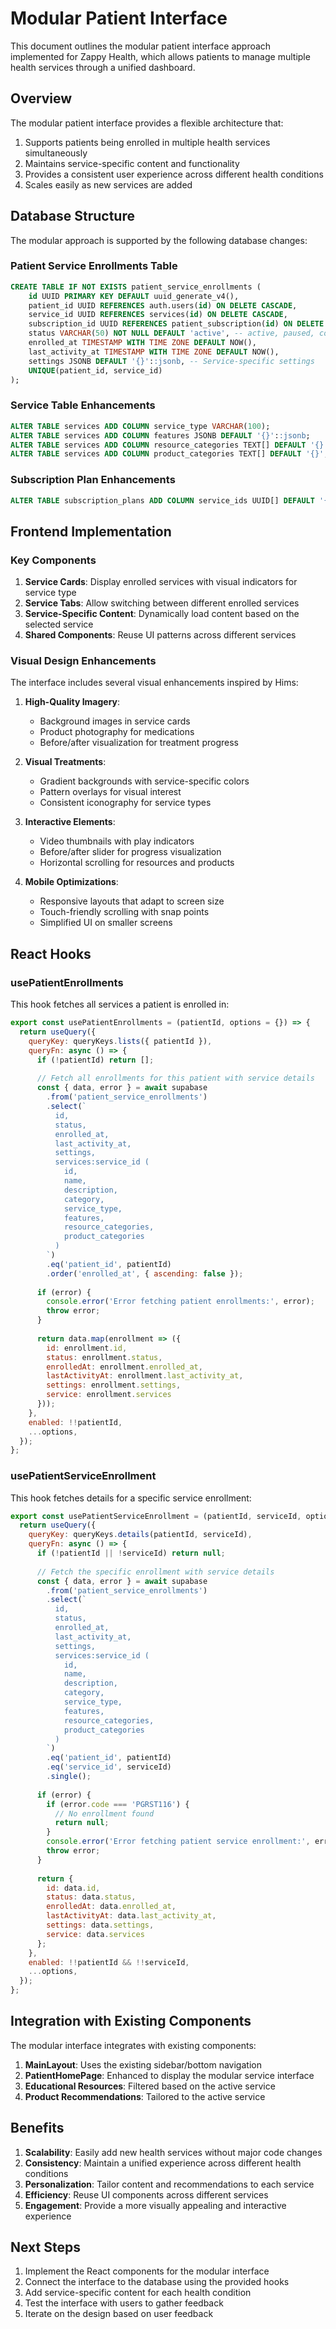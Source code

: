 # Modular Patient Interface

This document outlines the modular patient interface approach implemented for Zappy Health, which allows patients to manage multiple health services through a unified dashboard.

## Overview

The modular patient interface provides a flexible architecture that:

1. Supports patients being enrolled in multiple health services simultaneously
2. Maintains service-specific content and functionality
3. Provides a consistent user experience across different health conditions
4. Scales easily as new services are added

## Database Structure

The modular approach is supported by the following database changes:

### Patient Service Enrollments Table

```sql
CREATE TABLE IF NOT EXISTS patient_service_enrollments (
    id UUID PRIMARY KEY DEFAULT uuid_generate_v4(),
    patient_id UUID REFERENCES auth.users(id) ON DELETE CASCADE,
    service_id UUID REFERENCES services(id) ON DELETE CASCADE,
    subscription_id UUID REFERENCES patient_subscription(id) ON DELETE SET NULL,
    status VARCHAR(50) NOT NULL DEFAULT 'active', -- active, paused, completed
    enrolled_at TIMESTAMP WITH TIME ZONE DEFAULT NOW(),
    last_activity_at TIMESTAMP WITH TIME ZONE DEFAULT NOW(),
    settings JSONB DEFAULT '{}'::jsonb, -- Service-specific settings
    UNIQUE(patient_id, service_id)
);
```

### Service Table Enhancements

```sql
ALTER TABLE services ADD COLUMN service_type VARCHAR(100);
ALTER TABLE services ADD COLUMN features JSONB DEFAULT '{}'::jsonb;
ALTER TABLE services ADD COLUMN resource_categories TEXT[] DEFAULT '{}';
ALTER TABLE services ADD COLUMN product_categories TEXT[] DEFAULT '{}';
```

### Subscription Plan Enhancements

```sql
ALTER TABLE subscription_plans ADD COLUMN service_ids UUID[] DEFAULT '{}';
```

## Frontend Implementation

### Key Components

1. **Service Cards**: Display enrolled services with visual indicators for service type
2. **Service Tabs**: Allow switching between different enrolled services
3. **Service-Specific Content**: Dynamically load content based on the selected service
4. **Shared Components**: Reuse UI patterns across different services

### Visual Design Enhancements

The interface includes several visual enhancements inspired by Hims:

1. **High-Quality Imagery**:
   - Background images in service cards
   - Product photography for medications
   - Before/after visualization for treatment progress

2. **Visual Treatments**:
   - Gradient backgrounds with service-specific colors
   - Pattern overlays for visual interest
   - Consistent iconography for service types

3. **Interactive Elements**:
   - Video thumbnails with play indicators
   - Before/after slider for progress visualization
   - Horizontal scrolling for resources and products

4. **Mobile Optimizations**:
   - Responsive layouts that adapt to screen size
   - Touch-friendly scrolling with snap points
   - Simplified UI on smaller screens

## React Hooks

### usePatientEnrollments

This hook fetches all services a patient is enrolled in:

```javascript
export const usePatientEnrollments = (patientId, options = {}) => {
  return useQuery({
    queryKey: queryKeys.lists({ patientId }),
    queryFn: async () => {
      if (!patientId) return [];
      
      // Fetch all enrollments for this patient with service details
      const { data, error } = await supabase
        .from('patient_service_enrollments')
        .select(`
          id,
          status,
          enrolled_at,
          last_activity_at,
          settings,
          services:service_id (
            id,
            name,
            description,
            category,
            service_type,
            features,
            resource_categories,
            product_categories
          )
        `)
        .eq('patient_id', patientId)
        .order('enrolled_at', { ascending: false });
      
      if (error) {
        console.error('Error fetching patient enrollments:', error);
        throw error;
      }
      
      return data.map(enrollment => ({
        id: enrollment.id,
        status: enrollment.status,
        enrolledAt: enrollment.enrolled_at,
        lastActivityAt: enrollment.last_activity_at,
        settings: enrollment.settings,
        service: enrollment.services
      }));
    },
    enabled: !!patientId,
    ...options,
  });
};
```

### usePatientServiceEnrollment

This hook fetches details for a specific service enrollment:

```javascript
export const usePatientServiceEnrollment = (patientId, serviceId, options = {}) => {
  return useQuery({
    queryKey: queryKeys.details(patientId, serviceId),
    queryFn: async () => {
      if (!patientId || !serviceId) return null;
      
      // Fetch the specific enrollment with service details
      const { data, error } = await supabase
        .from('patient_service_enrollments')
        .select(`
          id,
          status,
          enrolled_at,
          last_activity_at,
          settings,
          services:service_id (
            id,
            name,
            description,
            category,
            service_type,
            features,
            resource_categories,
            product_categories
          )
        `)
        .eq('patient_id', patientId)
        .eq('service_id', serviceId)
        .single();
      
      if (error) {
        if (error.code === 'PGRST116') {
          // No enrollment found
          return null;
        }
        console.error('Error fetching patient service enrollment:', error);
        throw error;
      }
      
      return {
        id: data.id,
        status: data.status,
        enrolledAt: data.enrolled_at,
        lastActivityAt: data.last_activity_at,
        settings: data.settings,
        service: data.services
      };
    },
    enabled: !!patientId && !!serviceId,
    ...options,
  });
};
```

## Integration with Existing Components

The modular interface integrates with existing components:

1. **MainLayout**: Uses the existing sidebar/bottom navigation
2. **PatientHomePage**: Enhanced to display the modular service interface
3. **Educational Resources**: Filtered based on the active service
4. **Product Recommendations**: Tailored to the active service

## Benefits

1. **Scalability**: Easily add new health services without major code changes
2. **Consistency**: Maintain a unified experience across different health conditions
3. **Personalization**: Tailor content and recommendations to each service
4. **Efficiency**: Reuse UI components across different services
5. **Engagement**: Provide a more visually appealing and interactive experience

## Next Steps

1. Implement the React components for the modular interface
2. Connect the interface to the database using the provided hooks
3. Add service-specific content for each health condition
4. Test the interface with users to gather feedback
5. Iterate on the design based on user feedback
